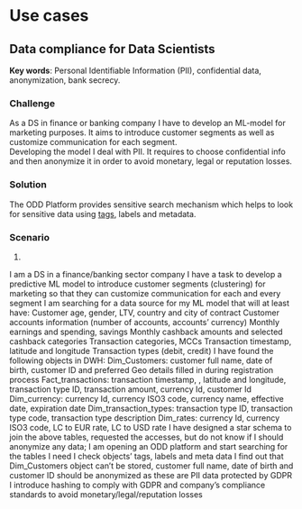 # Use cases
## Data compliance for Data Scientists
**Key words**: Personal Identifiable Information (PII), confidential data, anonymization, bank secrecy.
### Challenge
As a DS in finance or banking company I have to develop an ML-model for marketing purposes. It aims to introduce customer segments as well as customize communication for each segment. \
Developing the model I deal with PII. It requires to choose confidential info and then anonymize it in order to avoid monetary, legal or reputation losses.
### Solution
The ODD Platform provides sensitive search mechanism which helps to look for sensitive data using [tags](GLOSSARY.md#tag), labels and metadata.
### Scenario
1. 
I am a DS in a finance/banking sector company
I have a task to develop a predictive ML model to introduce customer segments (clustering) for marketing so that they can customize communication for each and every segment
I am searching for a data source for my ML model that will at least have:
 Customer age, gender, LTV, country and city of contract
 Customer accounts information (number of accounts, accounts’ currency)
 Monthly earnings and spending, savings
 Monthly cashback amounts and selected cashback categories
 Transaction categories, MCCs
 Transaction timestamp, latitude and longitude
 Transaction types (debit, credit)
I have found the following objects in DWH:
 Dim_Customers: customer full name, date of birth, customer ID and preferred Geo details filled in during    registration process
 Fact_transactions: transaction timestamp, , latitude and longitude, transaction type ID, transaction amount, currency Id, customer Id
 Dim_currency: currency Id, currency ISO3 code, currency name, effective date, expiration date
 Dim_transaction_types: transaction type ID, transaction type code, transaction type description
 Dim_rates: currency Id, currency ISO3 code, LC to EUR rate, LC to USD rate
I have designed a star schema to join the above tables, requested the accesses, but do not know if I should anonymize any data;
I am opening an ODD platform and start searching for the tables I need 
I check objects’ tags, labels and meta data
I find out that Dim_Customers object can’t be stored, customer full name, date of birth and customer ID should be anonymized as these are PII data protected by GDPR 
I introduce hashing to comply with GDPR and company’s compliance standards to avoid monetary/legal/reputation losses
